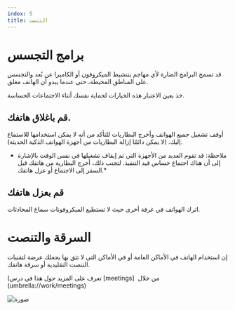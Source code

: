```yaml
---
index: 5
title: التنصت
---
```

# برامج التجسس

قد تسمح البرامج الضارة لأي مهاجم بتنشيط الميكروفون أو الكاميرا عن بُعد والتجسس على المناطق المحيطة، حتى عندما يبدو أن الهاتف مغلق.

خذ بعين الاعتبار هذه الخيارات لحماية نفسك أثناء الاجتماعات الحساسة.

## قم باغلاق هاتفك.

أوقف تشغيل جميع الهواتف وأخرج البطاريات للتأكد من أنه لا يمكن استخدامها للاستماع إليك. (لا يمكن دائمًا إزالة البطاريات من أجهزة الهواتف الذكية الحديثة).

* ملاحظة: قد تقوم العديد من الأجهزة التي تم إيقاف تشغيلها في نفس الوقت بالإشارة إلى أن هناك اجتماع حساس قيد التنفيذ. لتجنب ذلك، أخرج البطارية من هاتفك قبل السفر إلى الاجتماع أو عزل هاتفك.*

## قم بعزل هاتفك 

اترك الهواتف في غرفة أخرى حيث لا تستطيع الميكروفونات سماع المحادثات.

# السرقة والتنصت

إن استخدام الهاتف في الأماكن العامة أو في الأماكن التي لا تثق بها يجعلك عرضة لتقنيات التنصت التقليدية أو سرقة هاتفك.

(تعرف على المزيد حول هذا في درس [meetings]  من خلال (umbrella://work/meetings)

![صورة](mobile5.png)